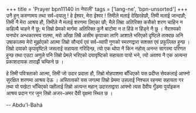 +++
title = 'Prayer bpn11140 in नेपाली'
tags = ['lang-ne', 'bpn-unsorted']
+++
उनै हुन् करुणामय तथा सर्व–दयालु ! हे ईश्वर, मेरा ईश्वर ! तिमीले मलाई देखिरहेछौ, तिमी मलाई जान्दछौ; तिमी नै मेरा आश्रय हौ, तिमीले नै मलाई शरणमा लिएका छौ; मैले तिम्रा अतिरिक्त कसैको शरण चाहिन न कहिल्यै चाहने नै छु; म तिम्रो प्रेमको मार्गमा अतिरिक्त कुनै बाटोमा न त हिंडे न हिंड्ने नै छु । नैराश्यको घनघोर अन्धकारमय रातमा, मरो आँखा तिम्रै असीम कृपााका लागि आशाले भरिएको दृष्टिले ताक्दछ अनि उषाकालमा मेरो मुर्झाएको आत्मा तिम्रो सौन्दर्य एवं सर्व–व्यापी गुणको स्मरणद्वारा सशक्त एवं प्रफुल्लित हुन्छ । तिम्रो दयाको कृपावृष्टिले जसलाई सहायता गरिदिन्छ, त्यो एक थोपा नै किन नहोस् अनन्त सागरमा परिणत हुन्छ तथा एउटा अणुले पनि तिम्रो प्रेमले भरिएको दयावृष्टिको सहायता पायो भने, त्यो अवश्य नै एक अत्यन्त प्रकाशदायक ताराझैं चम्किने छ । 

हे तिमी पवित्रताको आत्मा, तिमी जो उदार प्रदाता हौ, तिम्रो मोहपाशमा बाँधिएको यस प्रदीप्त सेवकलाई आफ्नो सुरक्षित शरणमा आश्रय देऊ । अस्तित्वको यस जगत्मा तिम्रो प्रेममा उसलाई निश्चल रहनमा सहायता गर तथा यो पखेटा भाँचिएको पक्षीलाई तिम्रो अत्यन्त महान् उदारताद्वारा आफ्नो त्यस दैवीय गुँडमा पुर्याइकन आश्रय प्रदान गर जुन तिम्रो अजर–अमर दैवी वृक्षमा स्थित छ ।

-- Abdu'l-Bahá
